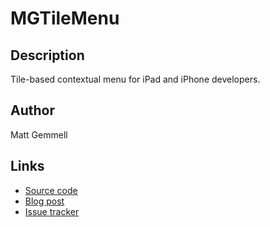 # MGTileMenu

## Description

Tile-based contextual menu for iPad and iPhone developers.

## Author

Matt Gemmell

## Links

* [Source code](https://github.com/mattgemmell/MGTileMenu)
* [Blog post](http://mattgemmell.com/2012/05/14/mgtilemenu/)
* [Issue tracker](http://github.com/mattgemmell/MGTileMenu/issues)

